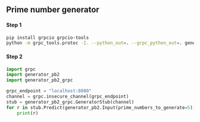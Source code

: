 ## Prime number generator

#### Step 1

```bash
pip install grpcio grpcio-tools
python -m grpc_tools.protoc -I. --python_out=. --grpc_python_out=. generator.proto
```

#### Step 2

```python
import grpc
import generator_pb2
import generator_pb2_grpc

grpc_endpoint = "localhost:8080"
channel = grpc.insecure_channel(grpc_endpoint)
stub = generator_pb2_grpc.GeneratorStub(channel)
for r in stub.Predict(generator_pb2.Input(prime_numbers_to_generate=5)):
    print(r)
```
